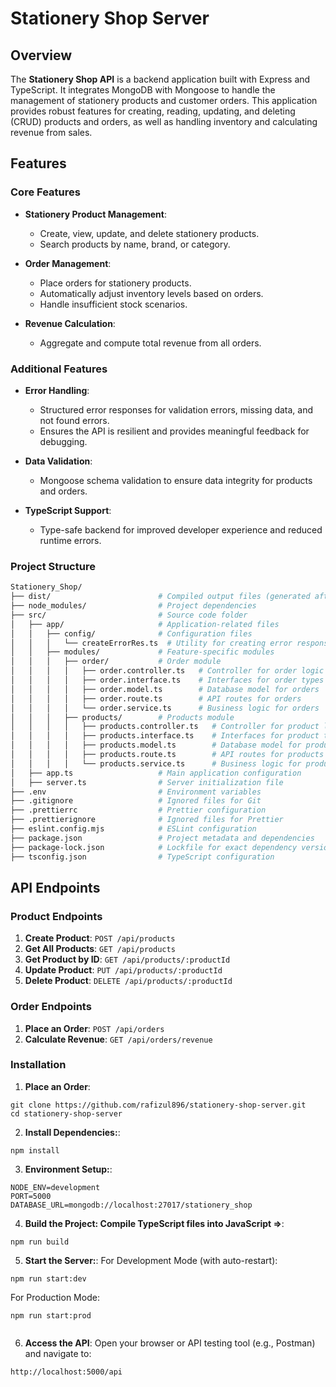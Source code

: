 # Stationery Shop Server

## Overview

The **Stationery Shop API** is a backend application built with Express and TypeScript. It integrates MongoDB with Mongoose to handle the management of stationery products and customer orders. This application provides robust features for creating, reading, updating, and deleting (CRUD) products and orders, as well as handling inventory and calculating revenue from sales.

## Features

### Core Features

- **Stationery Product Management**:

  - Create, view, update, and delete stationery products.
  - Search products by name, brand, or category.

- **Order Management**:

  - Place orders for stationery products.
  - Automatically adjust inventory levels based on orders.
  - Handle insufficient stock scenarios.

- **Revenue Calculation**:
  - Aggregate and compute total revenue from all orders.

### Additional Features

- **Error Handling**:

  - Structured error responses for validation errors, missing data, and not found errors.
  - Ensures the API is resilient and provides meaningful feedback for debugging.

- **Data Validation**:

  - Mongoose schema validation to ensure data integrity for products and orders.

- **TypeScript Support**:
  - Type-safe backend for improved developer experience and reduced runtime errors.

### Project Structure

```bash
Stationery_Shop/
├── dist/                        # Compiled output files (generated after build)
├── node_modules/                # Project dependencies
├── src/                         # Source code folder
│   ├── app/                     # Application-related files
│   │   ├── config/              # Configuration files
│   │   │   └── createErrorRes.ts  # Utility for creating error responses
│   │   ├── modules/             # Feature-specific modules
│   │   │   ├── order/           # Order module
│   │   │   │   ├── order.controller.ts   # Controller for order logic
│   │   │   │   ├── order.interface.ts    # Interfaces for order types
│   │   │   │   ├── order.model.ts        # Database model for orders
│   │   │   │   ├── order.route.ts        # API routes for orders
│   │   │   │   └── order.service.ts      # Business logic for orders
│   │   │   ├── products/        # Products module
│   │   │   │   ├── products.controller.ts   # Controller for product logic
│   │   │   │   ├── products.interface.ts    # Interfaces for product types
│   │   │   │   ├── products.model.ts        # Database model for products
│   │   │   │   ├── products.route.ts        # API routes for products
│   │   │   │   └── products.service.ts      # Business logic for products
│   ├── app.ts                   # Main application configuration
│   ├── server.ts                # Server initialization file
├── .env                         # Environment variables
├── .gitignore                   # Ignored files for Git
├── .prettierrc                  # Prettier configuration
├── .prettierignore              # Ignored files for Prettier
├── eslint.config.mjs            # ESLint configuration
├── package.json                 # Project metadata and dependencies
├── package-lock.json            # Lockfile for exact dependency versions
├── tsconfig.json                # TypeScript configuration

```

## API Endpoints

### Product Endpoints

1. **Create Product**: `POST /api/products`
2. **Get All Products**: `GET /api/products`
3. **Get Product by ID**: `GET /api/products/:productId`
4. **Update Product**: `PUT /api/products/:productId`
5. **Delete Product**: `DELETE /api/products/:productId`

### Order Endpoints

1. **Place an Order**: `POST /api/orders`
2. **Calculate Revenue**: `GET /api/orders/revenue`

### Installation

1. **Place an Order**:

```
git clone https://github.com/rafizul896/stationery-shop-server.git
cd stationery-shop-server

```

2. **Install Dependencies:**:

```
npm install

```

3. **Environment Setup:**:

```
NODE_ENV=development
PORT=5000
DATABASE_URL=mongodb://localhost:27017/stationery_shop

```

4. **Build the Project: Compile TypeScript files into JavaScript =>**:

```
npm run build

```

5. **Start the Server:**:
For Development Mode (with auto-restart):

```
npm run start:dev

```
For Production Mode:

```
npm run start:prod  


```

6. **Access the API**:
Open your browser or API testing tool (e.g., Postman) and navigate to:

```
http://localhost:5000/api  

```
